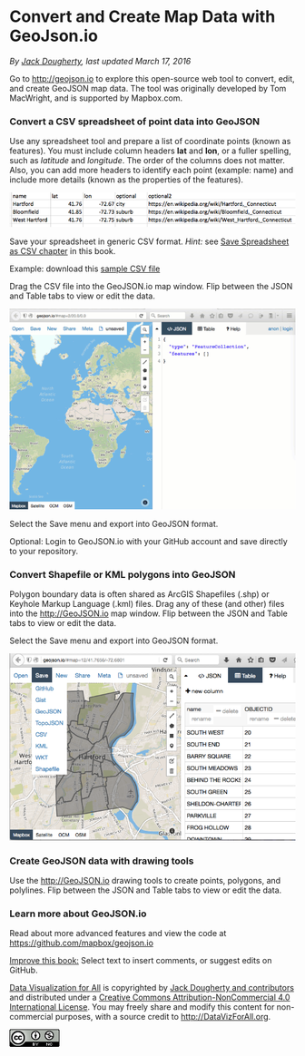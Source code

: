 # Convert and Create Map Data with GeoJson.io

*By [Jack Dougherty](../../introduction/who.md), last updated March 17, 2016*

Go to http://geojson.io to explore this open-source web tool to convert, edit, and create GeoJSON map data. The tool was originally developed by Tom MacWright, and is supported by Mapbox.com.

### Convert a CSV spreadsheet of point data into GeoJSON

Use any spreadsheet tool and prepare a list of coordinate points (known as features). You must include column headers **lat** and **lon**, or a fuller spelling, such as *latitude* and *longitude*. The order of the columns does not matter. Also, you can add more headers to identify each point (example: name) and include more details (known as the properties of the features).

![](name-lat-lon-info.png)

Save your spreadsheet in generic CSV format. *Hint:* see [Save Spreadsheet as CSV chapter](../../transform/csv/index.html) in this book.

Example: download this [sample CSV file](name-lat-lon-info.csv)

Drag the CSV file into the GeoJSON.io map window. Flip between the JSON and Table tabs to view or edit the data.

![](dataviz-geojsonio-640.gif)

Select the Save menu and export into GeoJSON format.

Optional: Login to GeoJSON.io with your GitHub account and save directly to your repository.


### Convert Shapefile or KML polygons into GeoJSON

Polygon boundary data is often shared as ArcGIS Shapefiles (.shp) or Keyhole Markup Language (.kml) files. Drag any of these (and other) files into the http://GeoJSON.io map window. Flip between the JSON and Table tabs to view or edit the data.

Select the Save menu and export into GeoJSON format.

![](geojson-save-as.png)

### Create GeoJSON data with drawing tools

Use the http://GeoJSON.io drawing tools to create points, polygons, and polylines. Flip between the JSON and Table tabs to view or edit the data.

### Learn more about GeoJSON.io

Read about more advanced features and view the code at https://github.com/mapbox/geojson.io




[Improve this book:](../../gitbook/improve.md) Select text to insert comments, or suggest edits on GitHub.

[Data Visualization for All](http://datavizforall.org)
is copyrighted by [Jack Dougherty and contributors](../../introduction/who.md)
and distributed under a [Creative Commons Attribution-NonCommercial 4.0 International License](http://creativecommons.org/licenses/by-nc/4.0). You may freely share and modify this content for non-commercial purposes, with a source credit to http://DataVizForAll.org.

![Creative Commons by-nc image](../../cc-by-nc.png)
